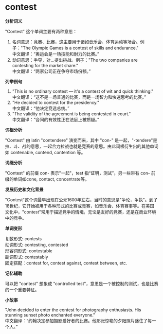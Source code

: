 # contest

**分析词义**

  

"Contest" 这个单词主要有两种意思：

  

1.  名词意思：竞赛、比赛，这主要用于诸如音乐会、体育运动等场合。例子："The Olympic Games is a contest of skills and endurance."  
    中文翻译：“奥运会是一场技能和耐力的比赛。”
2.  动词意思：争夺，对...提出挑战。例子："The two companies are contesting for the market share."  
    中文翻译：“两家公司正在争夺市场份额。”

  

**列举例句**

  

1.  "This is no ordinary contest — it's a contest of wit and quick thinking."  
    中文翻译：“这不是一场普通的比赛，而是一场智力和快速思考的比赛。”
2.  "He decided to contest for the presidency."  
    中文翻译：“他决定竞选总统。”
3.  "The validity of the agreement is being contested in court."  
    中文翻译：“合同的有效性正在法庭上被质疑。”

  

**词根分析**

  

"Contest" 由 latin "contendere" 演变而来，其中 "con-" 是一起，"-tendere"是拉、斗、战的意思，一起合力拉战也就是竞赛的意思。由此词根衍生出的其他单词如 contenable, contend, contention 等。

  

**词缀分析**

  

"Contest" 的前缀 con- 表示"一起"，test 指“证明，测试”。另一些带有 con- 前缀的单词如cone, contact, concentrate等。

  

**发展历史和文化背景**

  

"Contest"这个词最早出现在公元1600年左右，当时的意思是"争论，争执"。到了18世纪，它开始被用于各种形式的比赛或竞赛，如音乐会、体育赛事等。在美国文化中，"contest"常用于描述竞争的情境，无论是友好的竞赛，还是在商业环境中的竞争。

  

**单词变形**

  

复数形式: contests  
动词形式: contesting, contested  
形容词形式: contestable  
副词形式: contestably  
固定搭配：contest for, contest against, contest between, etc.

  

**记忆辅助**

  

可以把 "contest" 想象成 "controlled test"，意思是一个被控制的测试，也是比赛的一个重要特征。

  

**小故事**

  

"John decided to enter the contest for photography enthusiasts. His stunning sunset photo enchanted everyone."  
中文翻译：“约翰决定参加摄影爱好者的比赛。他那张惊艳的夕阳照片迷住了每一个人。”
